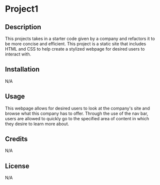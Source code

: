 # Project1

## Description

This projects takes in a starter code given by a company and refactors it to be more concise and efficient. This project is a static site that includes HTML and CSS to help create a stylized webpage for desired users to interact with.

## Installation

N/A

## Usage

This webpage allows for desired users to look at the company's site and browse what this company has to offer. Through the use of the nav bar, users are allowed to quickly go to the specified area of content in which they desire to learn more about.

## Credits

N/A

## License

N/A

